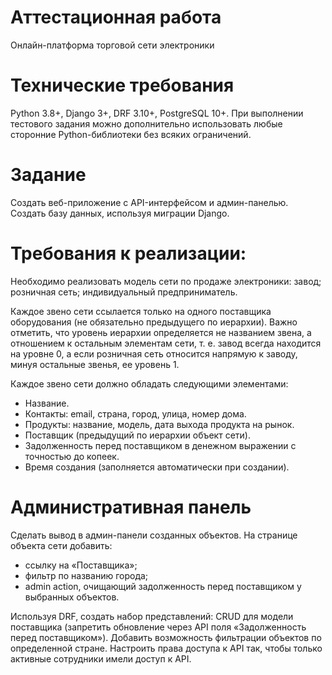 # Аттестационная работа

Онлайн-платформа торговой сети электроники

# Технические требования

Python 3.8+, Django 3+, DRF 3.10+, PostgreSQL 10+.
При выполнении тестового задания можно дополнительно использовать любые сторонние Python-библиотеки без всяких
ограничений.

# Задание

Создать веб-приложение с API-интерфейсом и админ-панелью.
Создать базу данных, используя миграции Django.

# Требования к реализации:

Необходимо реализовать модель сети по продаже электроники: завод; розничная сеть; индивидуальный предприниматель.

Каждое звено сети ссылается только на одного поставщика оборудования (не обязательно предыдущего по иерархии). Важно
отметить, что уровень иерархии определяется не названием звена, а отношением к остальным элементам сети, т. е. завод
всегда находится на уровне 0, а если розничная сеть относится напрямую к заводу, минуя остальные звенья, ее уровень 1.

Каждое звено сети должно обладать следующими элементами:
- Название.
- Контакты: email, страна, город, улица, номер дома.
- Продукты: название, модель, дата выхода продукта на рынок.
- Поставщик (предыдущий по иерархии объект сети).
- Задолженность перед поставщиком в денежном выражении с точностью до копеек.
- Время создания (заполняется автоматически при создании).

# Административная панель
Сделать вывод в админ-панели созданных объектов.
На странице объекта сети добавить:
- ссылку на «Поставщика»;
- фильтр по названию города;
- admin action, очищающий задолженность перед поставщиком у выбранных объектов.

Используя DRF, создать набор представлений:
CRUD для модели поставщика (запретить обновление через API поля «Задолженность перед поставщиком»).
Добавить возможность фильтрации объектов по определенной стране.
Настроить права доступа к API так, чтобы только активные сотрудники имели доступ к API.

